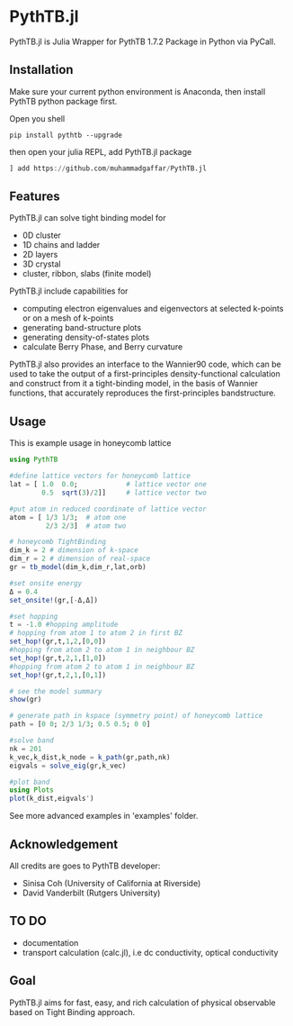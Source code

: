 # PythTB.jl

PythTB.jl is Julia Wrapper for PythTB 1.7.2 Package in Python via PyCall.

## Installation
Make sure your current python environment is Anaconda, then install PythTB python package first.

Open you shell
```
pip install pythtb --upgrade
```

then open your julia REPL, add PythTB.jl package
```julia
] add https://github.com/muhammadgaffar/PythTB.jl
```

## Features
PythTB.jl can solve tight binding model for
- 0D cluster
- 1D chains and ladder
- 2D layers
- 3D crystal
- cluster, ribbon, slabs (finite model)

PythTB.jl include capabilities for
- computing electron eigenvalues and eigenvectors at selected k-points or on a mesh of k-points
- generating band-structure plots
- generating density-of-states plots
- calculate Berry Phase, and Berry curvature

PythTB.jl also provides an interface to the Wannier90 code, which can be used to take the output of a first-principles density-functional calculation and construct from it a tight-binding model, in the basis of Wannier functions, that accurately reproduces the first-principles bandstructure.

## Usage
This is example usage in honeycomb lattice

```julia
using PythTB

#define lattice vectors for honeycomb lattice
lat = [ 1.0  0.0;            # lattice vector one
        0.5  sqrt(3)/2]]     # lattice vector two

#put atom in reduced coordinate of lattice vector
atom = [ 1/3 1/3;  # atom one
         2/3 2/3]  # atom two

# honeycomb TightBinding
dim_k = 2 # dimension of k-space
dim_r = 2 # dimension of real-space
gr = tb_model(dim_k,dim_r,lat,orb)

#set onsite energy
Δ = 0.4
set_onsite!(gr,[-Δ,Δ])

#set hopping
t = -1.0 #hopping amplitude
# hopping from atom 1 to atom 2 in first BZ
set_hop!(gr,t,1,2,[0,0])
#hopping from atom 2 to atom 1 in neighbour BZ
set_hop!(gr,t,2,1,[1,0])
#hopping from atom 2 to atom 1 in neighbour BZ
set_hop!(gr,t,2,1,[0,1])

# see the model summary
show(gr)

# generate path in kspace (symmetry point) of honeycomb lattice
path = [0 0; 2/3 1/3; 0.5 0.5; 0 0]

#solve band
nk = 201
k_vec,k_dist,k_node = k_path(gr,path,nk)
eigvals = solve_eig(gr,k_vec)

#plot band
using Plots
plot(k_dist,eigvals')
```

See more advanced examples in 'examples' folder.

## Acknowledgement
All credits are goes to PythTB developer:
- Sinisa Coh (University of California at Riverside)
- David Vanderbilt (Rutgers University)

## TO DO
- documentation
- transport calculation (calc.jl), i.e dc conductivity, optical conductivity

## Goal
PythTB.jl aims for fast, easy, and rich calculation of physical observable
based on Tight Binding approach.
